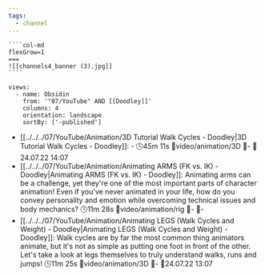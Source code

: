 ```yaml
---
tags:
  - channel
---
```

`````col
````col-md
flexGrow=1
===
![[channels4_banner (3).jpg]]
````
`````
```page-gallery
views:
  - name: Obsidin
    from: '"07/YouTube" AND [[Doodley]]'
    columns: 4
    orientation: landscape
    sortBy: ['-published']
```
- [[../../../07/YouTube/Animation/3D Tutorial Walk Cycles - Doodley|3D Tutorial Walk Cycles - Doodley]]:  \- 🕓45m 11s 📍video/animation/3D 📝\- 📌24.07.22 14:07
- [[../../../07/YouTube/Animation/Animating ARMS (FK vs. IK) - Doodley|Animating ARMS (FK vs. IK) - Doodley]]:  Animating arms can be a challenge, yet they're one of the most important parts of character animation! Even if you've never animated in your life, how do you convey personality and emotion while overcoming technical issues and body mechanics? 🕓11m 28s 📍video/animation/rig 📝\- 📌\-
- [[../../../07/YouTube/Animation/Animating LEGS (Walk Cycles and Weight) - Doodley|Animating LEGS (Walk Cycles and Weight) - Doodley]]:  Walk cycles are by far the most common thing animators animate, but it's not as simple as putting one foot in front of the other. Let's take a look at legs themselves to truly understand walks, runs and jumps! 🕓11m 25s 📍video/animation/3D 📝\- 📌24.07.22 13:07

